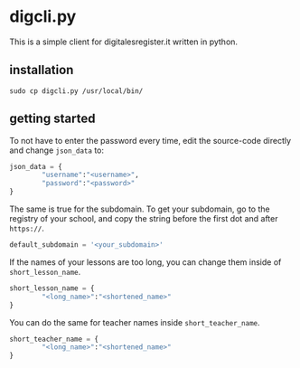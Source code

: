 # digcli.py

This is a simple client for digitalesregister.it written in python.

## installation

`sudo cp digcli.py /usr/local/bin/`

## getting started

To not have to enter the password every time, edit the source-code
directly and change `json_data` to:
```python
json_data = {
        "username":"<username>",
        "password":"<password>"
}
```

The same is true for the subdomain. To get your subdomain, go to the registry of your school, and copy the string before the first dot and after `https://`.
```python
default_subdomain = '<your_subdomain>'
```

If the names of your lessons are too long, you can change them inside of `short_lesson_name`.
```python
short_lesson_name = {
        "<long_name>":"<shortened_name>"
}
```

You can do the same for teacher names inside `short_teacher_name`.
```python
short_teacher_name = {
        "<long_name>":"<shortened_name>"
}
```
